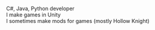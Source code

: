 C#, Java, Python developer<br>
I make games in Unity<br>
I sometimes make mods for games (mostly Hollow Knight)

<!---
CharlesGameDev/CharlesGameDev is a ✨ special ✨ repository because its `README.md` (this file) appears on your GitHub profile.
You can click the Preview link to take a look at your changes.
--->
